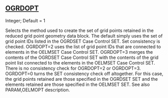 ## [OGRDOPT](https://help.hexagonmi.com/bundle/MSC_Nastran_2022.4/page/Nastran_Combined_Book/qrg/parameters/TOC.OGRDOPT.xhtml)

Integer; Default = 1

Selects the method used to create the set of grid points retained in the reduced grid point geometry data block. The default simply uses the set of grid point IDs listed in the OGRDSET Case Control SET. Set consistency is checked. OGRDOPT=2 uses the list of grid point IDs that are connected to elements in the OELMSET Case Control SET. OGRDOPT=3 merges the contents of the OGRDSET Case Control SET with the contents of the grid point list connected to the elements in the OELMSET Case Control SET. There is no consistency check for OGRDOPT=2 or OGRDOPT=3. OGRDOPT=0 turns the SET consistency check off altogether. For this case, the grid points retained are those specified in the OGRDSET SET and the elements retained are those specified in the OELMSET SET. See also PARAM,OELMOPT description.

